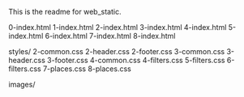 This is the readme for web_static.

0-index.html
1-index.html
2-index.html
3-index.html
4-index.html
5-index.html
6-index.html
7-index.html
8-index.html

styles/
2-common.css
2-header.css
2-footer.css
3-common.css
3-header.css
3-footer.css
4-common.css
4-filters.css
5-filters.css
6-filters.css
7-places.css
8-places.css

images/
